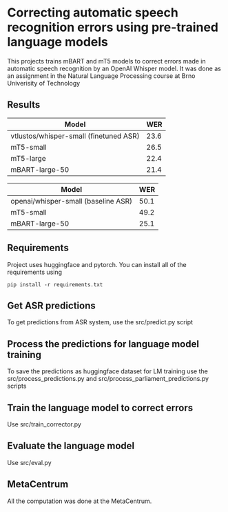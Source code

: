 # Correcting automatic speech recognition errors using pre-trained language models

This projects trains mBART and mT5 models to correct errors made in automatic speech recognition by an OpenAI Whisper model. It was done as an assignment in the Natural Language Processing course at Brno Univerisity of Technology

## Results
|Model | WER|
| -----|----|
|vtlustos/whisper-small (finetuned ASR)| 23.6|
|mT5-small | 26.5|
|mT5-large | 22.4|
|mBART-large-50 | 21.4|

|Model | WER|
| -----|----|
|openai/whisper-small (baseline ASR)| 50.1|
|mT5-small | 49.2|
|mBART-large-50 | 25.1|

## Requirements
Project uses huggingface and pytorch. You can install all of the requirements using
```
pip install -r requirements.txt
```
## Get ASR predictions
To get predictions from ASR system, use the src/predict.py script

## Process the predictions for language model training
To save the predictions as huggingface dataset for LM training use the src/process_predictions.py and src/process_parliament_predictions.py scripts

## Train the language model to correct errors
Use src/train_corrector.py

## Evaluate the language model
Use src/eval.py

## MetaCentrum
All the computation was done at the MetaCentrum.

